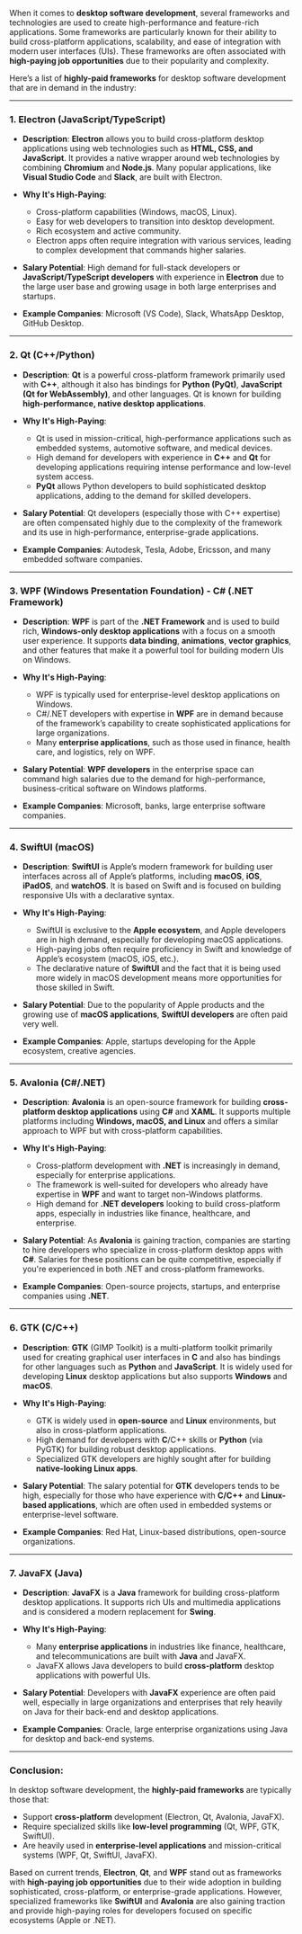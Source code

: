 When it comes to **desktop software development**, several frameworks and technologies are used to create high-performance and feature-rich applications. Some frameworks are particularly known for their ability to build cross-platform applications, scalability, and ease of integration with modern user interfaces (UIs). These frameworks are often associated with **high-paying job opportunities** due to their popularity and complexity.

Here’s a list of **highly-paid frameworks** for desktop software development that are in demand in the industry:

---

### **1. Electron (JavaScript/TypeScript)**

- **Description**: **Electron** allows you to build cross-platform desktop applications using web technologies such as **HTML, CSS, and JavaScript**. It provides a native wrapper around web technologies by combining **Chromium** and **Node.js**. Many popular applications, like **Visual Studio Code** and **Slack**, are built with Electron.
- **Why It's High-Paying**:
  - Cross-platform capabilities (Windows, macOS, Linux).
  - Easy for web developers to transition into desktop development.
  - Rich ecosystem and active community.
  - Electron apps often require integration with various services, leading to complex development that commands higher salaries.
  
- **Salary Potential**: High demand for full-stack developers or **JavaScript/TypeScript developers** with experience in **Electron** due to the large user base and growing usage in both large enterprises and startups.

- **Example Companies**: Microsoft (VS Code), Slack, WhatsApp Desktop, GitHub Desktop.

---

### **2. Qt (C++/Python)**

- **Description**: **Qt** is a powerful cross-platform framework primarily used with **C++**, although it also has bindings for **Python (PyQt)**, **JavaScript (Qt for WebAssembly)**, and other languages. Qt is known for building **high-performance, native desktop applications**.
- **Why It's High-Paying**:
  - Qt is used in mission-critical, high-performance applications such as embedded systems, automotive software, and medical devices.
  - High demand for developers with experience in **C++** and **Qt** for developing applications requiring intense performance and low-level system access.
  - **PyQt** allows Python developers to build sophisticated desktop applications, adding to the demand for skilled developers.
  
- **Salary Potential**: Qt developers (especially those with C++ expertise) are often compensated highly due to the complexity of the framework and its use in high-performance, enterprise-grade applications.

- **Example Companies**: Autodesk, Tesla, Adobe, Ericsson, and many embedded software companies.

---

### **3. WPF (Windows Presentation Foundation) - C# (.NET Framework)**

- **Description**: **WPF** is part of the **.NET Framework** and is used to build rich, **Windows-only desktop applications** with a focus on a smooth user experience. It supports **data binding**, **animations**, **vector graphics**, and other features that make it a powerful tool for building modern UIs on Windows.
- **Why It's High-Paying**:
  - WPF is typically used for enterprise-level desktop applications on Windows.
  - C#/.NET developers with expertise in **WPF** are in demand because of the framework’s capability to create sophisticated applications for large organizations.
  - Many **enterprise applications**, such as those used in finance, health care, and logistics, rely on WPF.

- **Salary Potential**: **WPF developers** in the enterprise space can command high salaries due to the demand for high-performance, business-critical software on Windows platforms.

- **Example Companies**: Microsoft, banks, large enterprise software companies.

---

### **4. SwiftUI (macOS)**

- **Description**: **SwiftUI** is Apple’s modern framework for building user interfaces across all of Apple’s platforms, including **macOS**, **iOS**, **iPadOS**, and **watchOS**. It is based on Swift and is focused on building responsive UIs with a declarative syntax.
- **Why It's High-Paying**:
  - SwiftUI is exclusive to the **Apple ecosystem**, and Apple developers are in high demand, especially for developing macOS applications.
  - High-paying jobs often require proficiency in Swift and knowledge of Apple’s ecosystem (macOS, iOS, etc.).
  - The declarative nature of **SwiftUI** and the fact that it is being used more widely in macOS development means more opportunities for those skilled in Swift.

- **Salary Potential**: Due to the popularity of Apple products and the growing use of **macOS applications**, **SwiftUI developers** are often paid very well.

- **Example Companies**: Apple, startups developing for the Apple ecosystem, creative agencies.

---

### **5. Avalonia (C#/.NET)**

- **Description**: **Avalonia** is an open-source framework for building **cross-platform desktop applications** using **C#** and **XAML**. It supports multiple platforms including **Windows, macOS, and Linux** and offers a similar approach to WPF but with cross-platform capabilities.
- **Why It's High-Paying**:
  - Cross-platform development with **.NET** is increasingly in demand, especially for enterprise applications.
  - The framework is well-suited for developers who already have expertise in **WPF** and want to target non-Windows platforms.
  - High demand for **.NET developers** looking to build cross-platform apps, especially in industries like finance, healthcare, and enterprise.

- **Salary Potential**: As **Avalonia** is gaining traction, companies are starting to hire developers who specialize in cross-platform desktop apps with **C#**. Salaries for these positions can be quite competitive, especially if you're experienced in both .NET and cross-platform frameworks.

- **Example Companies**: Open-source projects, startups, and enterprise companies using **.NET**.

---

### **6. GTK (C/C++)**

- **Description**: **GTK** (GIMP Toolkit) is a multi-platform toolkit primarily used for creating graphical user interfaces in **C** and also has bindings for other languages such as **Python** and **JavaScript**. It is widely used for developing **Linux** desktop applications but also supports **Windows** and **macOS**.
- **Why It's High-Paying**:
  - GTK is widely used in **open-source** and **Linux** environments, but also in cross-platform applications.
  - High demand for developers with **C**/C++ skills or **Python** (via PyGTK) for building robust desktop applications.
  - Specialized GTK developers are highly sought after for building **native-looking Linux apps**.

- **Salary Potential**: The salary potential for **GTK** developers tends to be high, especially for those who have experience with **C/C++** and **Linux-based applications**, which are often used in embedded systems or enterprise-level software.

- **Example Companies**: Red Hat, Linux-based distributions, open-source organizations.

---

### **7. JavaFX (Java)**

- **Description**: **JavaFX** is a **Java** framework for building cross-platform desktop applications. It supports rich UIs and multimedia applications and is considered a modern replacement for **Swing**.
- **Why It's High-Paying**:
  - Many **enterprise applications** in industries like finance, healthcare, and telecommunications are built with **Java** and JavaFX.
  - JavaFX allows Java developers to build **cross-platform** desktop applications with powerful UIs.

- **Salary Potential**: Developers with **JavaFX** experience are often paid well, especially in large organizations and enterprises that rely heavily on Java for their back-end and desktop applications.

- **Example Companies**: Oracle, large enterprise organizations using Java for desktop and back-end systems.

---

### **Conclusion:**

In desktop software development, the **highly-paid frameworks** are typically those that:
- Support **cross-platform** development (Electron, Qt, Avalonia, JavaFX).
- Require specialized skills like **low-level programming** (Qt, WPF, GTK, SwiftUI).
- Are heavily used in **enterprise-level applications** and mission-critical systems (WPF, Qt, SwiftUI, JavaFX).

Based on current trends, **Electron**, **Qt**, and **WPF** stand out as frameworks with **high-paying job opportunities** due to their wide adoption in building sophisticated, cross-platform, or enterprise-grade applications. However, specialized frameworks like **SwiftUI** and **Avalonia** are also gaining traction and provide high-paying roles for developers focused on specific ecosystems (Apple or .NET).